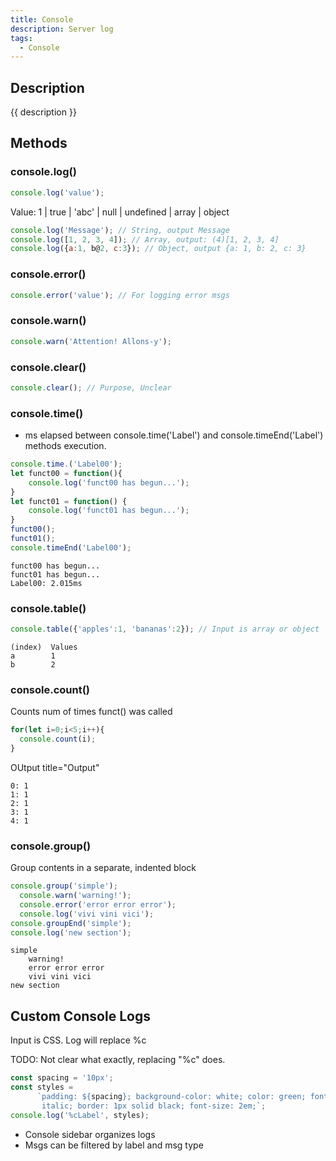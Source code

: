```yaml
---
title: Console
description: Server log
tags:
  - Console
---
```


## Description

{{ description }}

## Methods

### console.log()

```js
console.log('value');
```

Value: 1 | true | 'abc' | null | undefined | array | object

```js title="Examples"
console.log('Message'); // String, output Message
console.log([1, 2, 3, 4]); // Array, output: (4)[1, 2, 3, 4]
console.log({a:1, b@2, c:3}); // Object, output {a: 1, b: 2, c: 3}
```

### console.error()

```js
console.error('value'); // For logging error msgs
```

### console.warn()

```js
console.warn('Attention! Allons-y');
```

### console.clear()

```js
console.clear(); // Purpose, Unclear
```

### console.time() 

- ms elapsed between console.time('Label') and console.timeEnd('Label') methods execution.

```js title="Example"
console.time.('Label00');
let funct00 = function(){
    console.log('funct00 has begun...');
}
let funct01 = function() {
    console.log('funct01 has begun...');
}
funct00();
funct01();
console.timeEnd('Label00');
```

```console title="Output"
funct00 has begun...
funct01 has begun...
Label00: 2.015ms
```

### console.table()

```js
console.table({'apples':1, 'bananas':2}); // Input is array or object
```

```console title="Output"
(index)  Values
a        1
b        2
```

### console.count() 

Counts num of times funct() was called

```js title="Example"
for(let i=0;i<5;i++){
  console.count(i);
}
```

OUtput title="Output"
```console
0: 1
1: 1
2: 1
3: 1
4: 1
```

### console.group()

Group contents in a separate, indented block

```js title="Example"
console.group('simple');
  console.warn('warning!');
  console.error('error error error');
  console.log('vivi vini vici');
console.groupEnd('simple');
console.log('new section');
```

```console title="Output"
simple
    warning!
    error error error
    vivi vini vici
new section
```

## Custom Console Logs

Input is CSS.  Log will replace %c

TODO: Not clear what exactly, replacing "%c" does.

```js title="Example"
const spacing = '10px';
const styles = 
      `padding: ${spacing}; background-color: white; color: green; font-style: 
       italic; border: 1px solid black; font-size: 2em;`;
console.log('%cLabel', styles);
```

- Console sidebar organizes logs 
- Msgs can be filtered by label and msg type

